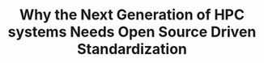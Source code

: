 ---
categories:
- bkk19
description: The HPC segment is in the process of transforming from grid architectures
  to private and hybrid cloud infrastructures. Driven by advanced computing technologies
  commonly found in big data analytics, AI/Machine learning and edge computing, the
  modern HPC infrastructure requires new design approaches that rely on having a choice
  of multiple hardware architectures, availability of accelerators/GPGPUs and presence
  of high performance interconnects to deliver highly scalable applications.<br><br><br>Learn
  how providing a common foundation across all major computing architectures minimizes
  the impact of hardware decisions on user workloads and applications, and helps customers
  run with maximum performance in critical HPC environments.<br><br>
image:
  featured: 'true'
  path: /assets/images/featured-images/bkk19/BKK19-206.png
session_attendee_num: '5'
session_id: BKK19-206
session_room: 'Keynote Room (World Ballroom BC) '
session_slot:
  end_time: '2019-04-02 09:25:00'
  start_time: '2019-04-02 09:00:00'
session_speakers:
- speaker_bio: Yan Fisher is an evangelist in the Emerging Technologies team at Red
    Hat where he extend his expertise in enterprise computing to emerging areas that
    Red Hat is exploring. With a passion for solutions-oriented and technical marketing
    Yan applies his domain knowledge and business experience to bring together partners
    emerging technology strategies and customer perspectives into a single field of
    view.
  speaker_company: Red Hat Inc.
  speaker_image: /assets/images/speakers/bkk19/yan-fisher.jpg
  speaker_location: Greater Boston Area
  speaker_name: Yan Fisher
  speaker_position: Global evangelist, Emerging Technologies
  speaker_username: yfisher
session_track: HPC
tag: session
tags:
- Open Source Development
title: Why the Next Generation of HPC systems Needs Open Source Driven Standardization
---